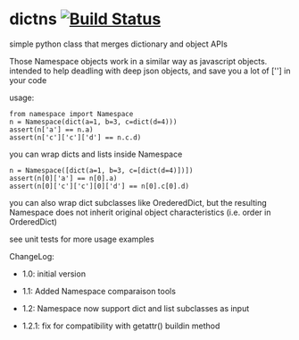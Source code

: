 # dictns [![Build Status](https://travis-ci.org/tardyp/dictns.png?branch=master)](https://travis-ci.org/tardyp/dictns)

simple python class that merges dictionary and object APIs

Those Namespace objects work in a similar way as javascript objects.
intended to help deadling with deep json objects, and save you a lot of [''] in your code

usage:

    from namespace import Namespace
    n = Namespace(dict(a=1, b=3, c=dict(d=4)))
    assert(n['a'] == n.a)
    assert(n['c']['c']['d'] == n.c.d)

you can wrap dicts and lists inside Namespace

    n = Namespace([dict(a=1, b=3, c=[dict(d=4)])])
    assert(n[0]['a'] == n[0].a)
    assert(n[0]['c']['c'][0]['d'] == n[0].c[0].d)

you can also wrap dict subclasses like OrederedDict, but the resulting Namespace
does not inherit original object characteristics (i.e. order in OrderedDict)

see unit tests for more usage examples

ChangeLog:

- 1.0: initial version

- 1.1: Added Namespace comparaison tools

- 1.2: Namespace now support dict and list subclasses as input

- 1.2.1: fix for compatibility with getattr() buildin method
